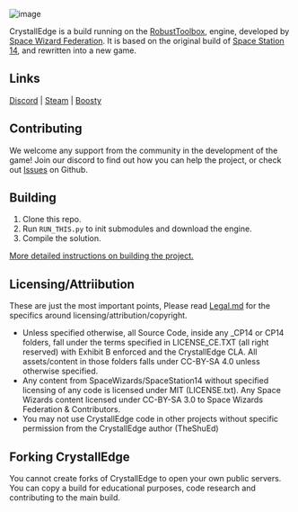![image](https://github.com/user-attachments/assets/8b564d44-66c8-4c97-a3fe-99c2554a6cbf)

CrystallEdge is a build running on the [RobustToolbox](https://github.com/space-wizards/RobustToolbox), engine, developed by [Space Wizard Federation](https://github.com/space-wizards). It is based on the original build of [Space Station 14](https://github.com/space-wizards/space-station-14), and rewritten into a new game.

## Links
[Discord](https://discord.gg/Sud2DMfhCC) | [Steam](https://store.steampowered.com/app/1255460/Space_Station_14/) | [Boosty](https://boosty.to/theshued)

## Contributing

We welcome any support from the community in the development of the game! Join our discord to find out how you can help the project, or check out [Issues](https://github.com/crystallpunk-14/crystall-punk-14/issues) on Github.

## Building

1. Clone this repo.
2. Run `RUN_THIS.py` to init submodules and download the engine.
3. Compile the solution.

[More detailed instructions on building the project.](https://docs.spacestation14.com/en/general-development/setup.html)

## Licensing/Attriibution

These are just the most important points, Please read [Legal.md](https://github.com/crystallpunk-14/crystall-punk-14/blob/master/Legal.md) for the specifics around licensing/attribution/copyright.
- Unless specified otherwise, all Source Code, inside any _CP14 or CP14 folders, fall under the terms specified in LICENSE_CE.TXT (all right reserved) with Exhibit B enforced and the CrystallEdge CLA. All assets/content in those folders falls under CC-BY-SA 4.0 unless otherwise specified.
- Any content from SpaceWizards/SpaceStation14 without specified licensing of any code is licensed under MIT (LICENSE.txt). Any Space Wizards content licensed under CC-BY-SA 3.0 to Space Wizards Federation & Contributors.
- You may not use CrystallEdge code in other projects without specific permission from the CrystallEdge author (TheShuEd)

## Forking CrystallEdge

You cannot create forks of CrystallEdge to open your own public servers. You can copy a build for educational purposes, code research and contributing to the main build.
